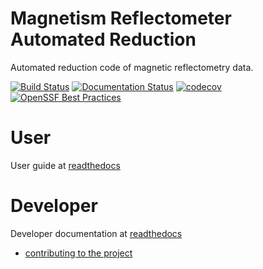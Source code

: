 # Magnetism Reflectometer Automated Reduction
Automated reduction code of magnetic reflectometry data.

<!-- Badges -->
[![Build Status](https://github.com/neutrons/MagnetismReflectometer/actions/workflows/testing.yml/badge.svg?branch=next)](https://github.com/neutrons/MagnetismReflectometer/actions/workflows/testing.yml?query=branch?next)
[![Documentation Status](https://readthedocs.org/projects/mr_reduction/badge/?version=latest)](https://mr_reduction.readthedocs.io/en/latest/?badge=latest)
[![codecov](https://codecov.io/gh/neutrons/MagnetismReflectometer/branch/next/graph/badge.svg)](https://codecov.io/gh/neutrons/MagnetismReflectometer/tree/next)
[![OpenSSF Best Practices](https://www.bestpractices.dev/projects/8983/badge)](https://www.bestpractices.dev/projects/8983)


# User

User guide at [readthedocs](https://mr-reduction.readthedocs.io/en/latest)

# Developer

Developer documentation at [readthedocs](https://mr-reduction.readthedocs.io/en/latest)

- [contributing to the project](https://mr-reduction.readthedocs.io/en/latest/source/developer/contributing.html)
